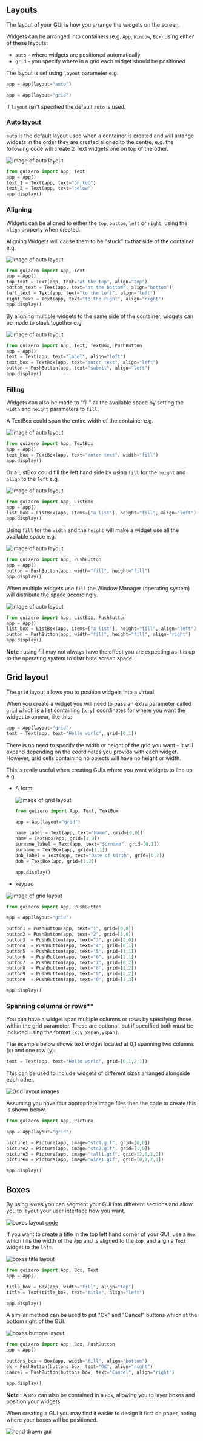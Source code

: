 ## Layouts

The layout of your GUI is how you arrange the widgets on the screen.

Widgets can be arranged into containers (e.g. `App`, `Window`, `Box`) using either of these layouts:
+ `auto` - where widgets are positioned automatically
+ `grid` - you specify where in a grid each widget should be positioned

The layout is set using `layout` parameter e.g.

```python
app = App(layout="auto")
```

```python
app = App(layout="grid")
```

If `layout` isn't specified the default `auto` is used.

### Auto layout

`auto` is the default layout used when a container is created and will arrange widgets in the order they are created aligned to the centre, e.g. the following code will create 2 Text widgets one on top of the other.

![image of auto layout](images/layout_auto.png)

```python
from guizero import App, Text
app = App()
text_1 = Text(app, text="on top")
text_2 = Text(app, text="below")
app.display()
```

### Aligning

Widgets can be aligned to either the `top`, `bottom`, `left` or `right`, using the `align` property when created. 

Aligning Widgets will cause them to be "stuck" to that side of the container e.g. 

![image of auto layout](images/layout_auto_align.png)

```python
from guizero import App, Text
app = App()
top_text = Text(app, text="at the top", align="top")
bottom_text = Text(app, text="at the bottom", align="bottom")
left_text = Text(app, text="to the left", align="left")
right_text = Text(app, text="to the right", align="right")
app.display()
```

By aligning multiple widgets to the same side of the container, widgets can be made to stack together e.g.

![image of auto layout](images/layout_auto_align_stack.png)

```python
from guizero import App, Text, TextBox, PushButton
app = App()
text = Text(app, text="label", align="left")
text_box = TextBox(app, text="enter text", align="left")
button = PushButton(app, text="submit", align="left")
app.display()
```

### Filling

Widgets can also be made to "fill" all the available space by setting the `width` and `height` parameters to `fill`.

A TextBox could span the entire width of the container e.g.

![image of auto layout](images/layout_fill_width.png)

```python
from guizero import App, TextBox
app = App()
text_box = TextBox(app, text="enter text", width="fill")
app.display()
```

Or a ListBox could fill the left hand side by using `fill` for the `height` and `align` to the `left` e.g.

![image of auto layout](images/layout_fill_height.png)

```python
from guizero import App, ListBox
app = App()
list_box = ListBox(app, items=["a list"], height="fill", align="left")
app.display()
```

Using `fill` for the `width` and the `height` will make a widget use all the available space e.g.

![image of auto layout](images/layout_fill_both.png)

```python
from guizero import App, PushButton
app = App()
button = PushButton(app, width="fill", height="fill")
app.display()
```

When multiple widgets use `fill` the Window Manager (operating system) will distribute the space accordingly.

![image of auto layout](images/layout_fill_multiple.png)

```python
from guizero import App, ListBox, PushButton
app = App()
list_box = ListBox(app, items=["a list"], height="fill", align="left")
button = PushButton(app, width="fill", height="fill", align="right")
app.display()
```

**Note :** using fill may not always have the effect you are expecting as it is up to the operating system to distribute screen space.

## Grid layout

The `grid` layout allows you to position widgets into a virtual. 

When you create a widget you will need to pass an extra parameter called `grid` which is a list containing `[x,y]` coordinates for where you want the widget to appear, like this:

```python
app = App(layout="grid")
text = Text(app, text="Hello world", grid=[0,1])
```

There is no need to specify the width or height of the grid you want - it will expand depending on the coordinates you provide with each widget. However, grid cells containing no objects will have no height or width.

This is really useful when creating GUIs where you want widgets to line up e.g. 

+ A form:

    ![image of grid layout](images/layout_grid.png)

    ```python
    from guizero import App, Text, TextBox

    app = App(layout="grid")

    name_label = Text(app, text="Name", grid=[0,0])
    name = TextBox(app, grid=[1,0])
    surname_label = Text(app, text="Surname", grid=[0,1])
    surname = TextBox(app, grid=[1,1])
    dob_label = Text(app, text="Date of Birth", grid=[0,2])
    dob = TextBox(app, grid=[1,2])

    app.display()
    ```

+ keypad

![image of grid layout](images/layout_grid_keypad.png)

```python
from guizero import App, PushButton

app = App(layout="grid")

button1 = PushButton(app, text="1", grid=[0,0])
button2 = PushButton(app, text="2", grid=[1,0])
button3  = PushButton(app, text="3", grid=[2,0])
button4  = PushButton(app, text="4", grid=[0,1])
button5  = PushButton(app, text="5", grid=[1,1])
button6  = PushButton(app, text="6", grid=[2,1])
button7  = PushButton(app, text="7", grid=[0,2])
button8  = PushButton(app, text="8", grid=[1,2])
button9  = PushButton(app, text="9", grid=[2,2])
button0  = PushButton(app, text="0", grid=[1,3])

app.display()
```

### Spanning columns or rows**

You can have a widget span multiple columns or rows by specifying those within the grid parameter. These are optional, but if specified both must be included using the format `[x,y,xspan,yspan]`.

The example below shows text widget located at 0,1 spanning two columns (x) and one row (y):

```python
text = Text(app, text="Hello world", grid=[0,1,2,1])
```

This can be used to include widgets of different sizes arranged alongside each other.

![Grid layout images](images/layout_grid_span.png)

Assuming you have four appropriate image files then the code to create this is shown below.

```python
from guizero import App, Picture

app = App(layout="grid")

picture1 = Picture(app, image="std1.gif", grid=[0,0])
picture2 = Picture(app, image="std2.gif", grid=[1,0])
picture3 = Picture(app, image="tall1.gif", grid=[2,0,1,2])
picture4 = Picture(app, image="wide1.gif", grid=[0,1,2,1])

app.display()
```

## Boxes

By using `Box`es you can segment your GUI into different sections and allow you to layout your user interface how you want.

![boxes layout](images/layout_boxes.png)
[code](https://github.com/lawsie/guizero/tree/master/examples/layout_boxes.py)

If you want to create a title in the top left hand corner of your GUI, use a `Box` which fills the width of the `App` and is aligned to the `top`, and align a `Text` widget to the `left`.

![boxes title layout](images/layout_boxes_title.png)

```python
from guizero import App, Box, Text
app = App()

title_box = Box(app, width="fill", align="top")
title = Text(title_box, text="title", align="left")

app.display()
```

A similar method can be used to put "Ok" and "Cancel" buttons which at the bottom right of the GUI.

![boxes buttons layout](images/layout_boxes_buttons.png)

```python
from guizero import App, Box, PushButton
app = App()

buttons_box = Box(app, width="fill", align="bottom")
ok = PushButton(buttons_box, text="OK", align="right")
cancel = PushButton(buttons_box, text="Cancel", align="right")

app.display()
```

**Note :** A `Box` can also be contained in a `Box`, allowing you to layer boxes and position your widgets.

When creating a GUI you may find it easier to design it first on paper, noting where your boxes will be positioned.

![hand drawn gui](images/layout_boxes.jpg)
